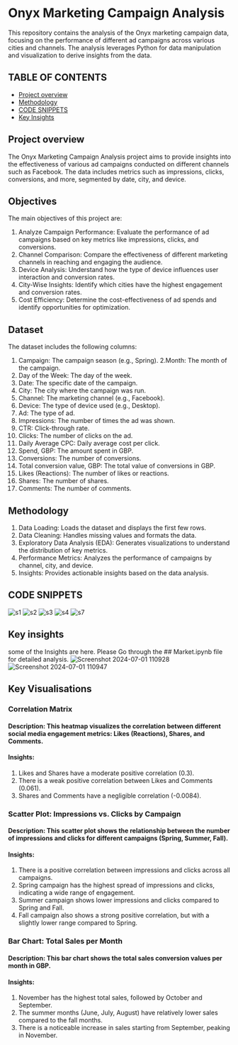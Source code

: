 # Onyx Marketing Campaign Analysis
This repository contains the analysis of the Onyx marketing campaign data, focusing on the performance of different ad campaigns across various cities and channels. The analysis leverages Python for data manipulation and visualization to derive insights from the data.
## TABLE OF CONTENTS
- [Project overview](#project-overview)
- [Methodology](#methodology)
- [CODE SNIPPETS](#code-snippets)
- [Key Insights](#key-insights)
## Project overview
The Onyx Marketing Campaign Analysis project aims to provide insights into the effectiveness of various ad campaigns conducted on different channels such as Facebook. The data includes metrics such as impressions, clicks, conversions, and more, segmented by date, city, and device.
## Objectives
The main objectives of this project are:
1. Analyze Campaign Performance: Evaluate the performance of ad campaigns based on key metrics like impressions, clicks, and conversions.
2. Channel Comparison: Compare the effectiveness of different marketing channels in reaching and engaging the audience.
3. Device Analysis: Understand how the type of device influences user interaction and conversion rates.
4. City-Wise Insights: Identify which cities have the highest engagement and conversion rates.
5. Cost Efficiency: Determine the cost-effectiveness of ad spends and identify opportunities for optimization.
## Dataset
The dataset includes the following columns:
1. Campaign: The campaign season (e.g., Spring).
2.Month: The month of the campaign.
3. Day of the Week: The day of the week.
4. Date: The specific date of the campaign.
5. City: The city where the campaign was run.
6. Channel: The marketing channel (e.g., Facebook).
7. Device: The type of device used (e.g., Desktop).
8. Ad: The type of ad.
9. Impressions: The number of times the ad was shown.
10. CTR: Click-through rate.
11. Clicks: The number of clicks on the ad.
12. Daily Average CPC: Daily average cost per click.
13. Spend, GBP: The amount spent in GBP.
14. Conversions: The number of conversions.
15. Total conversion value, GBP: The total value of conversions in GBP.
16. Likes (Reactions): The number of likes or reactions.
17. Shares: The number of shares.
18. Comments: The number of comments.

## Methodology
1. Data Loading: Loads the dataset and displays the first few rows.
2. Data Cleaning: Handles missing values and formats the data.
3. Exploratory Data Analysis (EDA): Generates visualizations to understand the distribution of key metrics.
4. Performance Metrics: Analyzes the performance of campaigns by channel, city, and device.
5. Insights: Provides actionable insights based on the data analysis.

## CODE SNIPPETS
![s1](https://github.com/Github-sanket07sett/Market-Campaign-Analysis/assets/137095374/98ec7d93-338a-40d2-bc98-2734f9fe5f75)
![s2](https://github.com/Github-sanket07sett/Market-Campaign-Analysis/assets/137095374/26d42165-4641-4f3b-a11c-3f9674052cbe)
![s3](https://github.com/Github-sanket07sett/Market-Campaign-Analysis/assets/137095374/6e2a21b1-c7db-40bc-a02c-94d202681f94)
![s4](https://github.com/Github-sanket07sett/Market-Campaign-Analysis/assets/137095374/8364901f-9ba0-489b-bd7d-8c8c2fda3325)
![s7](https://github.com/Github-sanket07sett/Market-Campaign-Analysis/assets/137095374/4e981e9a-bb35-4de6-9165-2328b08004ba)
## Key insights
some of the Insights are here. Please Go through the ## Market.ipynb file for detailed analysis.
![Screenshot 2024-07-01 110928](https://github.com/Github-sanket07sett/Market-Campaign-Analysis/assets/137095374/6a58100e-7415-4e3a-823f-5faf7fcc6d0b)
![Screenshot 2024-07-01 110947](https://github.com/Github-sanket07sett/Market-Campaign-Analysis/assets/137095374/83949619-a8f4-440d-a68e-d1cbad89e1a9)
## Key Visualisations
 ### Correlation Matrix
#### Description: This heatmap visualizes the correlation between different social media engagement metrics: Likes (Reactions), Shares, and Comments.
#### Insights:
1. Likes and Shares have a moderate positive correlation (0.3).
2. There is a weak positive correlation between Likes and Comments (0.061).
3. Shares and Comments have a negligible correlation (-0.0084).
### Scatter Plot: Impressions vs. Clicks by Campaign
#### Description: This scatter plot shows the relationship between the number of impressions and clicks for different campaigns (Spring, Summer, Fall).
#### Insights:
1. There is a positive correlation between impressions and clicks across all campaigns.
2. Spring campaign has the highest spread of impressions and clicks, indicating a wide range of engagement.
3. Summer campaign shows lower impressions and clicks compared to Spring and Fall.
4. Fall campaign also shows a strong positive correlation, but with a slightly lower range compared to Spring.
### Bar Chart: Total Sales per Month
#### Description: This bar chart shows the total sales conversion values per month in GBP.
#### Insights:
1. November has the highest total sales, followed by October and September.
2. The summer months (June, July, August) have relatively lower sales compared to the fall months.
3. There is a noticeable increase in sales starting from September, peaking in November.

